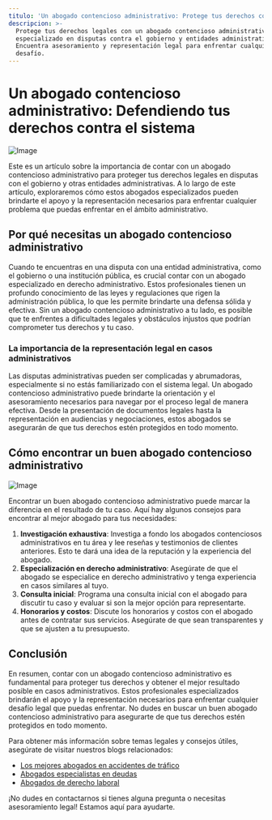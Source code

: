 ```yaml
---
titulo: 'Un abogado contencioso administrativo: Protege tus derechos contra el sistema'
descripcion: >-
  Protege tus derechos legales con un abogado contencioso administrativo
  especializado en disputas contra el gobierno y entidades administrativas.
  Encuentra asesoramiento y representación legal para enfrentar cualquier
  desafío.
---
```


# Un abogado contencioso administrativo: Defendiendo tus derechos contra el sistema

![Image](./img/abogado-contencioso-administrativo-1.webp)

Este es un artículo sobre la importancia de contar con un abogado contencioso administrativo para proteger tus derechos legales en disputas con el gobierno y otras entidades administrativas. A lo largo de este artículo, exploraremos cómo estos abogados especializados pueden brindarte el apoyo y la representación necesarios para enfrentar cualquier problema que puedas enfrentar en el ámbito administrativo.

## Por qué necesitas un abogado contencioso administrativo

Cuando te encuentras en una disputa con una entidad administrativa, como el gobierno o una institución pública, es crucial contar con un abogado especializado en derecho administrativo. Estos profesionales tienen un profundo conocimiento de las leyes y regulaciones que rigen la administración pública, lo que les permite brindarte una defensa sólida y efectiva. Sin un abogado contencioso administrativo a tu lado, es posible que te enfrentes a dificultades legales y obstáculos injustos que podrían comprometer tus derechos y tu caso.

### La importancia de la representación legal en casos administrativos

Las disputas administrativas pueden ser complicadas y abrumadoras, especialmente si no estás familiarizado con el sistema legal. Un abogado contencioso administrativo puede brindarte la orientación y el asesoramiento necesarios para navegar por el proceso legal de manera efectiva. Desde la presentación de documentos legales hasta la representación en audiencias y negociaciones, estos abogados se asegurarán de que tus derechos estén protegidos en todo momento.

## Cómo encontrar un buen abogado contencioso administrativo

![Image](./img/abogado-contencioso-administrativo-2.webp)

Encontrar un buen abogado contencioso administrativo puede marcar la diferencia en el resultado de tu caso. Aquí hay algunos consejos para encontrar al mejor abogado para tus necesidades:

1. **Investigación exhaustiva**: Investiga a fondo los abogados contenciosos administrativos en tu área y lee reseñas y testimonios de clientes anteriores. Esto te dará una idea de la reputación y la experiencia del abogado.
2. **Especialización en derecho administrativo**: Asegúrate de que el abogado se especialice en derecho administrativo y tenga experiencia en casos similares al tuyo.
3. **Consulta inicial**: Programa una consulta inicial con el abogado para discutir tu caso y evaluar si son la mejor opción para representarte.
4. **Honorarios y costos**: Discute los honorarios y costos con el abogado antes de contratar sus servicios. Asegúrate de que sean transparentes y que se ajusten a tu presupuesto.

## Conclusión

En resumen, contar con un abogado contencioso administrativo es fundamental para proteger tus derechos y obtener el mejor resultado posible en casos administrativos. Estos profesionales especializados brindarán el apoyo y la representación necesarios para enfrentar cualquier desafío legal que puedas enfrentar. No dudes en buscar un buen abogado contencioso administrativo para asegurarte de que tus derechos estén protegidos en todo momento.

Para obtener más información sobre temas legales y consejos útiles, asegúrate de visitar nuestros blogs relacionados:

- [Los mejores abogados en accidentes de tráfico](los-mejores-abogados-en-accidentes-de-trafico)
- [Abogados especialistas en deudas](abogados-especialistas-en-deudas)
- [Abogados de derecho laboral](abogados-de-derecho-laboral)

¡No dudes en contactarnos si tienes alguna pregunta o necesitas asesoramiento legal! Estamos aquí para ayudarte.
